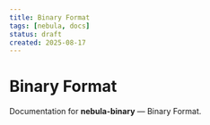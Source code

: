 ```yaml
---
title: Binary Format
tags: [nebula, docs]
status: draft
created: 2025-08-17
---
```


# Binary Format

Documentation for **nebula-binary** — Binary Format.
